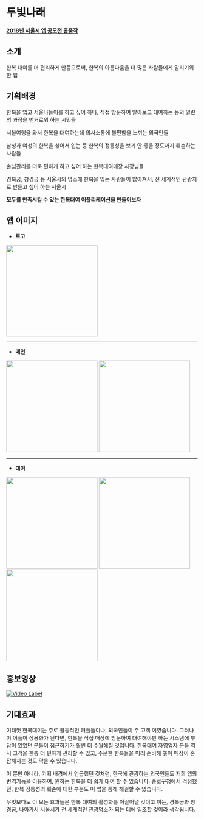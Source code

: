 # 두빛나래
__[2018년 서울시 앱 공모전 출품작](https://mplatform.seoul.go.kr/w/contest/award/2018/wnpz/selectPageListWinner.do)__
## 소개
한복 대여를 더 편리하게 만듬으로써, 한복의 아름다움을 더 많은 사람들에게 알리기위한 앱

## 기획배경
한복을 입고 서울나들이를 하고 싶어 하나, 직접 방문하여 알아보고 대여하는 등의 일련의 과정을 번거로워 하는 시민들

서울여행을 와서 한복을 대여하는데 의사소통에 불편함을 느끼는 외국인들

남성과 여성의 한복을 섞어서 입는 등 한복의 정통성을 보기 안 좋을 정도까지 훼손하는 사람들

손님관리를 더욱 편하게 하고 싶어 하는 한복대여매장 사장님들

경복궁, 창경궁 등 서울시의 명소에 한복을 입는 사람들이 많아져서, 전 세계적인 관광지로 만들고 싶어 하는 서울시

__모두를 만족시킬 수 있는 한복대여 어플리케이션을 만들어보자__
## 앱 이미지
* __로고__
<img width="240"  src="https://user-images.githubusercontent.com/32588087/50560172-7183a900-0d41-11e9-9826-0429dd79d42e.png">

---
* __메인__
<div>
<img width="240"  src="https://user-images.githubusercontent.com/32588087/50560141-1e115b00-0d41-11e9-8d52-b06d7dc1e3ef.jpg">
<img width="240"  src="https://user-images.githubusercontent.com/32588087/50560247-2c13ab80-0d42-11e9-91fc-b481c61b8b4e.jpg">
</div>

---
* __대여__
<div>
<img width="240"  src="https://user-images.githubusercontent.com/32588087/50560276-76952800-0d42-11e9-8198-dbbe6428dba1.jpg">

<img width="240"  src="https://user-images.githubusercontent.com/32588087/50560281-844aad80-0d42-11e9-98e7-92340c52d8d8.jpg">

<img width="240"  src="https://user-images.githubusercontent.com/32588087/50560289-99274100-0d42-11e9-8bcf-df1d069038f0.jpg">
</div>

## 홍보영상

[![Video Label](http://img.youtube.com/vi/I-JLcJubMUY/0.jpg)](https://www.youtube.com/watch?v=I-JLcJubMUY)

## 기대효과
여태껏 한복대여는 주로 활동적인 커플들이나, 외국인들이 주 고객 이였습니다. 그러나 이 어플이 상용화가 된다면, 한복을 직접 매장에 방문하여 대여해야만 하는 시스템에 부담이 있었던 분들이 접근하기가 훨씬 더 수월해질 것입니다. 한복대여 자영업자 분들 역시 고객을 한층 더 편하게 관리할 수 있고, 주문한 한복들을 미리 준비해 놓아 매장이 혼잡해지는 것도 막을 수 있습니다.

이 뿐만 아니라, 기획 배경에서 언급했던 것처럼, 한국에 관광하는 외국인들도 저희 앱의 번역기능을 이용하여, 원하는 한복을 더 쉽게 대여 할 수 있습니다. 종로구청에서 걱정했던, 한복 정통성의 훼손에 대한 부분도 이 앱을 통해 해결할 수 있습니다.

무엇보다도 이 모든 효과들은 한복 대여의 활성화를 이끌어낼 것이고 이는, 경복궁과 창경궁, 나아가서 서울시가 전 세계적인 관광명소가 되는 데에 일조할 것이라 생각됩니다.
